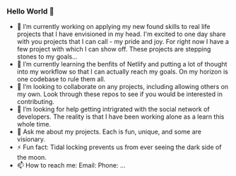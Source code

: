 ### Hello World 👋



- 🔭 I’m currently working on applying my new found skills to real life projects that I have envisioned in my head. I'm excited to one day share with you projects that I can call - my pride and joy. For right now I have a few project with which I can show off. These projects are stepping stones to my goals...
- 🌱 I’m currently learning the benfits of Netlify and putting a lot of thought into my workflow so that I can actually reach my goals. On my horizon is one codebase to rule them all. 
- 👯 I’m looking to collaborate on any projects, including allowing others on my own. Look through these repos to see if you would be interested in contributing.
- 🤔 I’m looking for help getting intrigrated with the social network of developers. The reality is that I have been working alone as a learn this whole time.
- 💬 Ask me about my projects. Each is fun, unique, and some are visionary. 
- ⚡ Fun fact: Tidal locking prevents us from ever seeing the dark side of the moon.
- 📫 How to reach me: Email: Phone: ...
